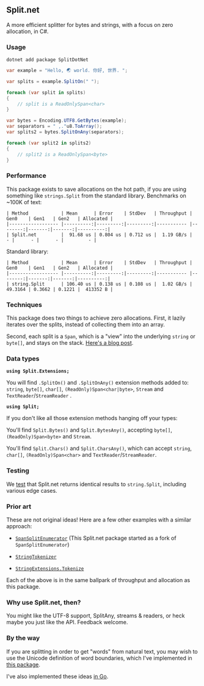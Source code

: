 ## Split.net

A more efficient splitter for bytes and strings, with a focus on zero allocation, in C#.

### Usage

```
dotnet add package SplitDotNet
```

```csharp
var example = "Hello, 🌏 world. 你好, 世界. ";

var splits = example.SplitOn(" ");

foreach (var split in splits)
{
    // split is a ReadOnlySpan<char>
}

var bytes = Encoding.UTF8.GetBytes(example);
var separators = " ,."u8.ToArray();
var splits2 = bytes.SplitOnAny(separators);

foreach (var split2 in splits2)
{
    // split2 is a ReadOnlySpan<byte>
}
```

### Performance

This package exists to save allocations on the hot path, if you are using something like `strings.Split` from the standard library. Benchmarks on ~100K of text:

```
| Method            | Mean      | Error    | StdDev   | Throughput | Gen0    | Gen1   | Gen2   | Allocated |
|------------------ |----------:|---------:|---------:|----------- |--------:|-------:|-------:|----------:|
| Split.net         |  91.68 us | 0.804 us | 0.712 us |  1.19 GB/s |       - |      - |      - |         - |
```

Standard library:

```
| Method            | Mean      | Error    | StdDev   | Throughput | Gen0    | Gen1   | Gen2   | Allocated |
|------------------ |----------:|---------:|---------:|----------- |--------:|-------:|-------:|----------:|
| string.Split      | 106.40 us | 0.138 us | 0.108 us |  1.02 GB/s | 49.3164 | 0.3662 | 0.1221 |  413352 B |
```

### Techniques

This package does two things to achieve zero allocations. First, it lazily iterates over the splits, instead of collecting them into an array.

Second, each split is a `Span`, which is a "view" into the underlying `string` or `byte[]`, and stays on the stack. [Here's a blog post](https://clipperhouse.com/split/).

### Data types

**`using Split.Extensions;`**

You will find `.SplitOn()` and `.SplitOnAny()` extension methods added to: `string`, `byte[]`, `char[]`, `(ReadOnly)Span<char|byte>`, `Stream` and `TextReader`/`StreamReader` .

**`using Split;`**

If you don't like all those extension methods hanging off your types:

You'll find `Split.Bytes()` and `Split.BytesAny()`, accepting `byte[]`, `(ReadOnly)Span<byte>` and `Stream`.

You'll find `Split.Chars()` and `Split.CharsAny()`, which can accept `string`, `char[]`, `(ReadOnly)Span<char>` and `TextReader`/`StreamReader`.

### Testing

We [test](https://github.com/clipperhouse/Split.net/tree/main/Tests) that Split.net returns identical results to `string.Split`, including various edge cases.

### Prior art

These are not original ideas! Here are a few other examples with a similar approach:

- [`SpanSplitEnumerator`](https://github.com/dotnet/runtime/pull/104534) (This Split.net package started as a fork of `SpanSplitEnumerator`)

- [`StringTokenizer`](https://learn.microsoft.com/en-us/dotnet/core/extensions/primitives#the-stringtokenizer-type)

- [`StringExtensions.Tokenize`](https://learn.microsoft.com/en-us/dotnet/api/microsoft.toolkit.highperformance.extensions.stringextensions.tokenize?view=win-comm-toolkit-dotnet-6.1)

Each of the above is in the same ballpark of throughput and allocation as this package.

### Why use Split.net, then?

You might like the UTF-8 support, SplitAny, streams & readers, or heck maybe you just like the API. Feedback welcome.

### By the way

If you are splitting in order to get "words" from natural text, you may wish to use the Unicode definition of word boundaries, which I've implemented in [this package](https://github.com/clipperhouse/uax29.net).

I've also implemented these ideas [in Go](https://github.com/clipperhouse/split).
